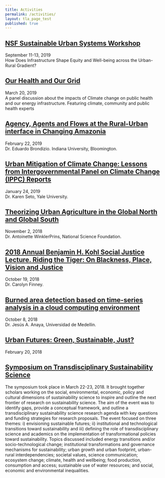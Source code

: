```yaml
---
title: Activities
permalink: /activities/
layout: tla_page_test
published: true
---
```

## [NSF Sustainable Urban Systems Workshop](https://sites.temple.edu/susworkshop/)
September 11-13, 2019  
How Does Infrastructure Shape Equity and Well-being across the Urban-Rural Gradient?


## [Our Health and Our Grid](https://events.temple.edu/our-health-our-grid-impacts-of-climate-change)
March 20, 2019  
A panel discussion about the impacts of Climate change on public health and our energy infrastructure.  Featuring climate, community and public health experts


## [Agency, Agents and Flows at the Rural-Urban interface in Changing Amazonia](https://events.temple.edu/dr-eduardo-s-brond%C3%ADzio-agency-agents-and-flows-at-the-rural-urban-interface-in-changing-amazonia)
February 22, 2019  
Dr. Eduardo Brondizio. Indiana University, Bloomington.



## [Urban Mitigation of Climate Change: Lessons from Intergovernmental Panel on Climate Change (IPPC) Reports](https://liberalarts.temple.edu/news/dr-karen-seto-lecture-january-24th)
January 24, 2019  
Dr. Karen Seto, Yale University.



## [Theorizing Urban Agriculture in the Global North and Global South](https://events.temple.edu/dr-antoinette-winklerprins-theorizing-urban-agriculture-in-the-global-north-global-south)
November 2, 2018  
Dr. Antoinette WinklerPrins, National Science Foundation.



## [2018 Annual Benjamin H. Kohl Social Justice Lecture. Riding the Tiger: On Blackness, Place, Vision and Justice](https://events.temple.edu/benjamin-h-kohl-social-justice-lecture-dr-carolyn-finney-riding-the-tiger-on-blackness-place-vision)
October 19, 2018  
Dr. Carolyn Finney.



## [Burned area detection based on time-series analysis in a cloud computing environment](https://events.temple.edu/jesus-a-anaya-burned-area-detection-based-on-time-series-analysis-in-a-cloud-computing-environment)
October 8, 2018  
Dr. Jesús A. Anaya, Universidad de Medellin.



## [Urban Futures: Green, Sustainable, Just?](https://events.temple.edu/urban-futures-green-sustainable-just)
February 20, 2018

## [Symposium on Transdisciplinary Sustainability Science](https://events.temple.edu/sites/research/files/images/agenda3.8.18.pdf)

 The symposium took place in March 22-23, 2018. It brought together scholars working on the social, environmental, economic, policy and cultural dimensions of sustainability science to inspire and outline the next frontier of research on sustainability science. The aim of the event was to identify gaps, provide a conceptual framework, and outline a transdisciplinary sustainability science research agenda with key questions and funding strategies for research proposals. The event focused on three themes: i) envisioning sustainable futures; ii) institutional and technological transitions toward sustainability and iii) defining the role of transdisciplinary science and academics on the implementation of transformational policies toward sustainability. Topics discussed included energy transitions and/or socio-technological change; institutional transformations and governance mechanisms for sustainability; urban growth and urban footprint, urban-rural interdependencies; societal values, science communication; ecosystem change; climate, health and wellbeing; food production, consumption and access; sustainable use of water resources; and social, economic and environmental inequalities.
